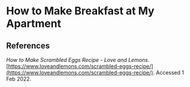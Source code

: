 # How to Make Breakfast at My Apartment

## References

*How to Make Scrambled Eggs Recipe - Love and Lemons*.
[https://www.loveandlemons.com/scrambled-eggs-recipe/](https://www.loveandlemons.com/scrambled-eggs-recipe/). Accessed 1 Feb 2022.
